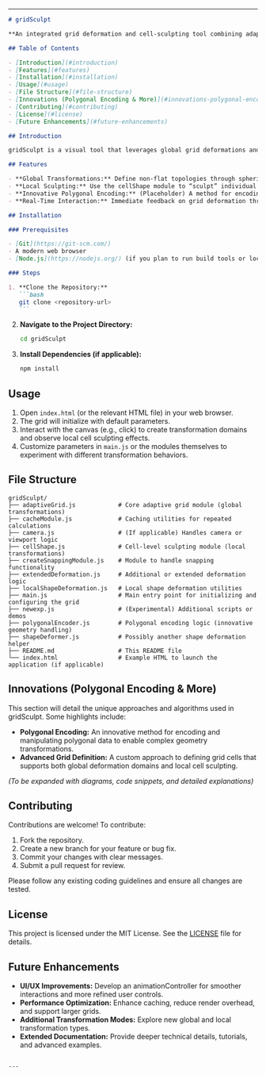 
---

````markdown
# gridSculpt

**An integrated grid deformation and cell-sculpting tool combining adaptiveGrid and cellShape modules for rich, interactive visualizations.**

## Table of Contents

- [Introduction](#introduction)
- [Features](#features)
- [Installation](#installation)
- [Usage](#usage)
- [File Structure](#file-structure)
- [Innovations (Polygonal Encoding & More)](#innovations-polygonal-encoding--more)
- [Contributing](#contributing)
- [License](#license)
- [Future Enhancements](#future-enhancements)

## Introduction

gridSculpt is a visual tool that leverages global grid deformations and fine-tuned per-cell adjustments to create dynamic, interactive visualizations. By combining an adaptive grid system with a local shape deformation engine, it enables rich, sculpted effects across any canvas-based project.

## Features

- **Global Transformations:** Define non-flat topologies through spherical, cylindrical, or other transformation domains.
- **Local Sculpting:** Use the cellShape module to “sculpt” individual cells with customizable parameters (sphericity, rotational symmetry, etc.).
- **Innovative Polygonal Encoding:** (Placeholder) A method for encoding and manipulating polygonal data within the grid—enables advanced geometry transformations.
- **Real-Time Interaction:** Immediate feedback on grid deformation through click or drag events.

## Installation

### Prerequisites

- [Git](https://git-scm.com/)
- A modern web browser
- [Node.js](https://nodejs.org/) (if you plan to run build tools or local servers)

### Steps

1. **Clone the Repository:**
   ```bash
   git clone <repository-url>
   ```
````

2. **Navigate to the Project Directory:**
   ```bash
   cd gridSculpt
   ```
3. **Install Dependencies (if applicable):**
   ```bash
   npm install
   ```

## Usage

1. Open `index.html` (or the relevant HTML file) in your web browser.
2. The grid will initialize with default parameters.
3. Interact with the canvas (e.g., click) to create transformation domains and observe local cell sculpting effects.
4. Customize parameters in `main.js` or the modules themselves to experiment with different transformation behaviors.

## File Structure

```
gridSculpt/
├── adaptiveGrid.js            # Core adaptive grid module (global transformations)
├── cacheModule.js             # Caching utilities for repeated calculations
├── camera.js                  # (If applicable) Handles camera or viewport logic
├── cellShape.js               # Cell-level sculpting module (local transformations)
├── createSnappingModule.js    # Module to handle snapping functionality
├── extendedDeformation.js     # Additional or extended deformation logic
├── localShapeDeformation.js   # Local shape deformation utilities
├── main.js                    # Main entry point for initializing and configuring the grid
├── newexp.js                  # (Experimental) Additional scripts or demos
├── polygonalEncoder.js        # Polygonal encoding logic (innovative geometry handling)
├── shapeDeformer.js           # Possibly another shape deformation helper
├── README.md                  # This README file
└── index.html                 # Example HTML to launch the application (if applicable)
```

## Innovations (Polygonal Encoding & More)

This section will detail the unique approaches and algorithms used in gridSculpt. Some highlights include:

- **Polygonal Encoding:** An innovative method for encoding and manipulating polygonal data to enable complex geometry transformations.
- **Advanced Grid Definition:** A custom approach to defining grid cells that supports both global deformation domains and local cell sculpting.

_(To be expanded with diagrams, code snippets, and detailed explanations)_

## Contributing

Contributions are welcome! To contribute:

1. Fork the repository.
2. Create a new branch for your feature or bug fix.
3. Commit your changes with clear messages.
4. Submit a pull request for review.

Please follow any existing coding guidelines and ensure all changes are tested.

## License

This project is licensed under the MIT License. See the [LICENSE](LICENSE) file for details.

## Future Enhancements

- **UI/UX Improvements:** Develop an animationController for smoother interactions and more refined user controls.
- **Performance Optimization:** Enhance caching, reduce render overhead, and support larger grids.
- **Additional Transformation Modes:** Explore new global and local transformation types.
- **Extended Documentation:** Provide deeper technical details, tutorials, and advanced examples.

```

---

```
